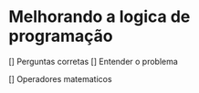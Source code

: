 # Melhorando a logica de programação

[] Perguntas corretas
[] Entender o problema

[] Operadores matematicos